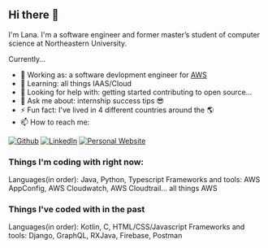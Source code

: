 ## Hi there 👋

<!--
**alannaa/alannaa** is a ✨ _special_ ✨ repository because its `README.md` (this file) appears on your GitHub profile.
-->

I'm Lana. I'm a software engineer and former master’s student of computer science at Northeastern University.

Currently...
- 🔭 Working as: a software devlopment engineer  for [AWS](https://aws.amazon.com)
- 🌱 Learning: all things IAAS/Cloud
- 🤔 Looking for help with: getting started contributing to open source...
- 💬 Ask me about: internship success tips 😎 
- ⚡ Fun fact: I've lived in 4 different countries around the 🌎
- 📫 How to reach me: 
<p>
  <a href="https://github.com/alannapasco" target="_blank"><img alt="Github" src="https://img.shields.io/badge/GitHub-%2312100E.svg?&style=for-the-badge&logo=Github&logoColor=white" /></a> 
  <a href="https://www.linkedin.com/in/alanna-pasco-8918028b/" target="_blank"><img alt="LinkedIn" src="https://img.shields.io/badge/linkedin-%230077B5.svg?&style=for-the-badge&logo=linkedin&logoColor=white" /></a> 
    <a href="https://alannapasco.github.io" target="_blank"><img alt="Personal Website" src="https://img.shields.io/badge/-Personal%20Website-lightgrey/?style=for-the-badge" /></a> 
</p>

### Things I'm coding with right now:

Languages(in order): Java, Python, Typescript
Frameworks and tools: AWS AppConfig, AWS Cloudwatch, AWS Cloudtrail... all things AWS

### Things I've coded with in the past 

Languages(in order): Kotlin, C, HTML/CSS/Javascript
Frameworks and tools: Django, GraphQL, RXJava, Firebase, Postman
